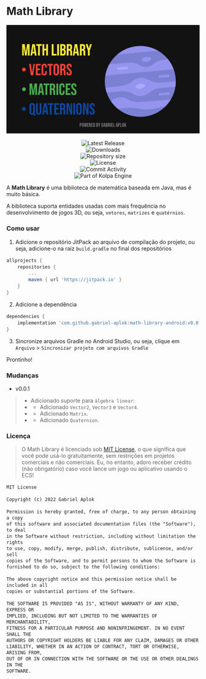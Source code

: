 # Math Library
![Math Library Banner](./images/banner_dark.png)

<div align="center">
  <img alt="Latest Release" src="https://img.shields.io/github/v/release/gabriel-aplok/math-library-android?color=black&label=Latest%20Release&style=for-the-badge"><br>
  <img alt="Downloads" src="https://img.shields.io/github/downloads/gabriel-aplok/math-library-android/total?color=black&style=for-the-badge"><br>
  <img alt="Repository size" src="https://img.shields.io/github/repo-size/gabriel-aplok/math-library-android?color=black&style=for-the-badge"><br>
  <img alt="License" src="https://img.shields.io/github/license/gabriel-aplok/math-library-android?color=black&style=for-the-badge"><br>
  <img alt="Commit Activity" src="https://img.shields.io/github/commit-activity/m/gabriel-aplok/math-library-android?color=black&style=for-the-badge"><br />
  <img alt="Part of Kolpa Engine" src="https://img.shields.io/badge/Part%20of-Kolpa%20Engine-black?style=for-the-badge">
</div>

A **Math Library** é uma biblioteca de matemática baseada em Java, mas é muito básica.

A biblioteca suporta entidades usadas com mais frequência no desenvolvimento de jogos 3D, ou seja, `vetores`, `matrizes` e `quatérnios`.

### Como usar

1. Adicione o repositório JitPack ao arquivo de compilação do projeto, ou seja, adicione-o na raiz `build.gradle` no final dos repositórios

```groovy
allprojects {
    repositories {
        ...
        maven { url 'https://jitpack.io' }
    }
}
```

2. Adicione a dependência

```groovy
dependencies {
    implementation 'com.github.gabriel-aplok:math-library-android:v0.0.1'
}
```

3. Sincronize arquivos Gradle no Android Studio, ou seja, clique em `Arquivo` > `Sincronizar projeto com arquivos Gradle`

Prontinho!

### Mudanças

- v0.0.1
> - Adicionado suporte para `álgebra linear`:
> - - Adicionado `Vector2`, `Vector3` e `Vector4`.
> - - Adicionado `Matrix`.
> - - Adicionado `Quaternion`.


### Licença
> O Math Library é licenciado sob [MIT License](https://choosealicense.com/licenses/mit/), o que significa que você pode usá-lo gratuitamente, sem restrições em projetos comerciais e não comerciais. Eu, no entanto, adoro receber crédito (não obrigatório) caso você lance um jogo ou aplicativo usando o ECS!

```
MIT License

Copyright (c) 2022 Gabriel Aplok

Permission is hereby granted, free of charge, to any person obtaining a copy
of this software and associated documentation files (the "Software"), to deal
in the Software without restriction, including without limitation the rights
to use, copy, modify, merge, publish, distribute, sublicense, and/or sell
copies of the Software, and to permit persons to whom the Software is
furnished to do so, subject to the following conditions:

The above copyright notice and this permission notice shall be included in all
copies or substantial portions of the Software.

THE SOFTWARE IS PROVIDED "AS IS", WITHOUT WARRANTY OF ANY KIND, EXPRESS OR
IMPLIED, INCLUDING BUT NOT LIMITED TO THE WARRANTIES OF MERCHANTABILITY,
FITNESS FOR A PARTICULAR PURPOSE AND NONINFRINGEMENT. IN NO EVENT SHALL THE
AUTHORS OR COPYRIGHT HOLDERS BE LIABLE FOR ANY CLAIM, DAMAGES OR OTHER
LIABILITY, WHETHER IN AN ACTION OF CONTRACT, TORT OR OTHERWISE, ARISING FROM,
OUT OF OR IN CONNECTION WITH THE SOFTWARE OR THE USE OR OTHER DEALINGS IN THE
SOFTWARE.
```
